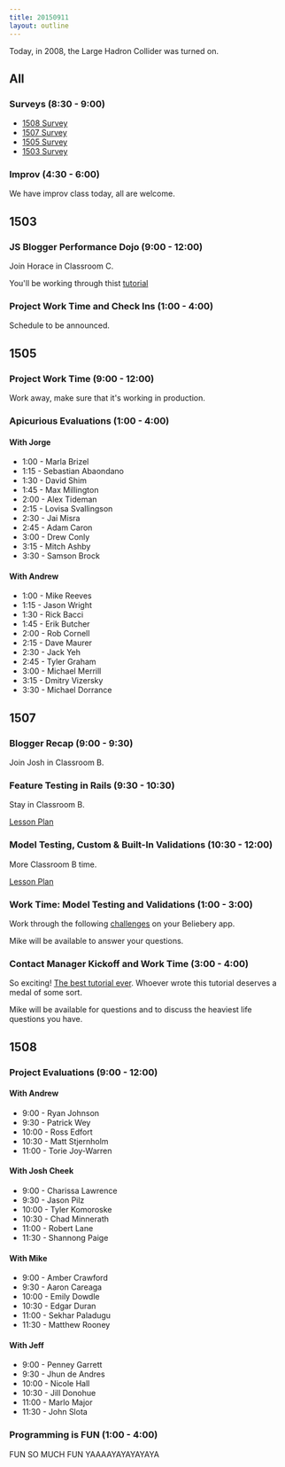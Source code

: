 ```yaml
---
title: 20150911
layout: outline
---
```


Today, in 2008, the Large Hadron Collider was turned on.

## All

### Surveys (8:30 - 9:00)

* [1508 Survey](http://goo.gl/forms/PTFxkE2kAv)
* [1507 Survey](http://goo.gl/forms/FeHc9gzBRQ)
* [1505 Survey](http://goo.gl/forms/l3PdcXkl7F)
* [1503 Survey](http://goo.gl/forms/O2qn1IEkH9)

### Improv (4:30 - 6:00)

We have improv class today, all are welcome.


## 1503

### JS Blogger Performance Dojo (9:00 - 12:00)

Join Horace in Classroom C.

You'll be working through thist [tutorial](https://github.com/turingschool/lesson_plans/blob/master/ruby_04-apis_and_scalability/blogger_performance_workshop.markdown)

### Project Work Time and Check Ins (1:00 - 4:00)

Schedule to be announced.


## 1505

### Project Work Time (9:00 - 12:00)

Work away, make sure that it's working in production.

### Apicurious Evaluations (1:00 - 4:00)

#### With Jorge

* 1:00 - Marla Brizel
* 1:15 - Sebastian Abaondano
* 1:30 - David Shim
* 1:45 - Max Millington
* 2:00 - Alex Tideman
* 2:15 - Lovisa Svallingson
* 2:30 - Jai Misra
* 2:45 - Adam Caron
* 3:00 - Drew Conly
* 3:15 - Mitch Ashby
* 3:30 - Samson Brock

#### With Andrew

* 1:00 - Mike Reeves
* 1:15 - Jason Wright
* 1:30 - Rick Bacci
* 1:45 - Erik Butcher
* 2:00 - Rob Cornell
* 2:15 - Dave Maurer
* 2:30 - Jack Yeh
* 2:45 - Tyler Graham
* 3:00 - Michael Merrill
* 3:15 - Dmitry Vizersky
* 3:30 - Michael Dorrance


## 1507

### Blogger Recap (9:00 - 9:30)

Join Josh in Classroom B.

### Feature Testing in Rails (9:30 - 10:30)

Stay in Classroom B.

[Lesson Plan](https://github.com/turingschool/lesson_plans/blob/master/ruby_02-web_applications_with_ruby/feature_testing_rails_minitest_rspec.markdown)

### Model Testing, Custom & Built-In Validations (10:30 - 12:00)

More Classroom B time.

[Lesson Plan](https://github.com/turingschool/lesson_plans/blob/master/ruby_02-web_applications_with_ruby/model_testing_in_rails.markdown)

### Work Time: Model Testing and Validations (1:00 - 3:00)

Work through the following [challenges](https://github.com/turingschool/challenges/blob/master/model_testing_rails.markdown) on your Beliebery app.

Mike will be available to answer your questions.

### Contact Manager Kickoff and Work Time (3:00 - 4:00)

So exciting! [The best tutorial ever](http://tutorials.jumpstartlab.com/projects/contact_manager.html). Whoever wrote this tutorial
deserves a medal of some sort.

Mike will be available for questions and to discuss the heaviest life questions you have.

## 1508

### Project Evaluations (9:00 - 12:00)

#### With Andrew

* 9:00 - Ryan Johnson
* 9:30 - Patrick Wey
* 10:00 - Ross Edfort
* 10:30 - Matt Stjernholm
* 11:00 - Torie Joy-Warren


#### With Josh Cheek

* 9:00 - Charissa Lawrence
* 9:30 - Jason Pilz
* 10:00 - Tyler Komoroske
* 10:30 - Chad Minnerath
* 11:00 - Robert Lane
* 11:30 - Shannong Paige


#### With Mike

* 9:00 - Amber Crawford
* 9:30 - Aaron Careaga
* 10:00 - Emily Dowdle
* 10:30 - Edgar Duran
* 11:00 - Sekhar Paladugu
* 11:30 - Matthew Rooney

#### With Jeff

* 9:00 - Penney Garrett
* 9:30 - Jhun de Andres
* 10:00 - Nicole Hall
* 10:30 - Jill Donohue
* 11:00 - Marlo Major
* 11:30 - John Slota

### Programming is FUN (1:00 - 4:00)

FUN SO MUCH FUN YAAAAYAYAYAYAYA
